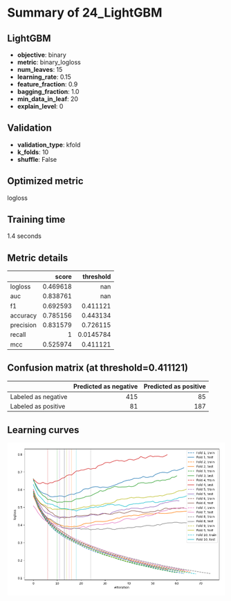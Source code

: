 # Summary of 24_LightGBM

## LightGBM
- **objective**: binary
- **metric**: binary_logloss
- **num_leaves**: 15
- **learning_rate**: 0.15
- **feature_fraction**: 0.9
- **bagging_fraction**: 1.0
- **min_data_in_leaf**: 20
- **explain_level**: 0

## Validation
 - **validation_type**: kfold
 - **k_folds**: 10
 - **shuffle**: False

## Optimized metric
logloss

## Training time

1.4 seconds

## Metric details
|           |    score |   threshold |
|:----------|---------:|------------:|
| logloss   | 0.469618 | nan         |
| auc       | 0.838761 | nan         |
| f1        | 0.692593 |   0.411121  |
| accuracy  | 0.785156 |   0.443134  |
| precision | 0.831579 |   0.726115  |
| recall    | 1        |   0.0145784 |
| mcc       | 0.525974 |   0.411121  |


## Confusion matrix (at threshold=0.411121)
|                     |   Predicted as negative |   Predicted as positive |
|:--------------------|------------------------:|------------------------:|
| Labeled as negative |                     415 |                      85 |
| Labeled as positive |                      81 |                     187 |

## Learning curves
![Learning curves](learning_curves.png)